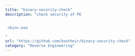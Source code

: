```yaml
---
title: "binary-security-check"
description: "check security of PE


 <bin>.exe

"
url: "https://github.com/koutheir/binary-security-check"
category: "Reverse Engineering"
---
```

